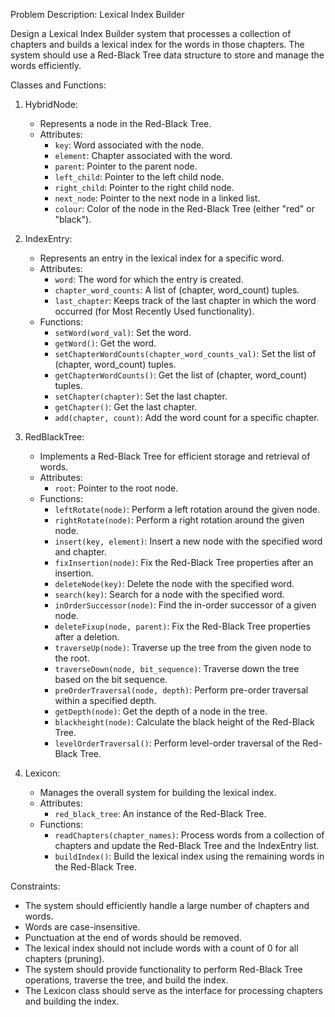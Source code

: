 Problem Description: Lexical Index Builder

Design a Lexical Index Builder system that processes a collection of chapters and builds a lexical index for the words in those chapters. The system should use a Red-Black Tree data structure to store and manage the words efficiently.

Classes and Functions:

1. HybridNode:
   - Represents a node in the Red-Black Tree.
   - Attributes:
     - `key`: Word associated with the node.
     - `element`: Chapter associated with the word.
     - `parent`: Pointer to the parent node.
     - `left_child`: Pointer to the left child node.
     - `right_child`: Pointer to the right child node.
     - `next_node`: Pointer to the next node in a linked list.
     - `colour`: Color of the node in the Red-Black Tree (either "red" or "black").

2. IndexEntry:
   - Represents an entry in the lexical index for a specific word.
   - Attributes:
     - `word`: The word for which the entry is created.
     - `chapter_word_counts`: A list of (chapter, word_count) tuples.
     - `last_chapter`: Keeps track of the last chapter in which the word occurred (for Most Recently Used functionality).
   - Functions:
     - `setWord(word_val)`: Set the word.
     - `getWord()`: Get the word.
     - `setChapterWordCounts(chapter_word_counts_val)`: Set the list of (chapter, word_count) tuples.
     - `getChapterWordCounts()`: Get the list of (chapter, word_count) tuples.
     - `setChapter(chapter)`: Set the last chapter.
     - `getChapter()`: Get the last chapter.
     - `add(chapter, count)`: Add the word count for a specific chapter.

3. RedBlackTree:
   - Implements a Red-Black Tree for efficient storage and retrieval of words.
   - Attributes:
     - `root`: Pointer to the root node.
   - Functions:
     - `leftRotate(node)`: Perform a left rotation around the given node.
     - `rightRotate(node)`: Perform a right rotation around the given node.
     - `insert(key, element)`: Insert a new node with the specified word and chapter.
     - `fixInsertion(node)`: Fix the Red-Black Tree properties after an insertion.
     - `deleteNode(key)`: Delete the node with the specified word.
     - `search(key)`: Search for a node with the specified word.
     - `inOrderSuccessor(node)`: Find the in-order successor of a given node.
     - `deleteFixup(node, parent)`: Fix the Red-Black Tree properties after a deletion.
     - `traverseUp(node)`: Traverse up the tree from the given node to the root.
     - `traverseDown(node, bit_sequence)`: Traverse down the tree based on the bit sequence.
     - `preOrderTraversal(node, depth)`: Perform pre-order traversal within a specified depth.
     - `getDepth(node)`: Get the depth of a node in the tree.
     - `blackheight(node)`: Calculate the black height of the Red-Black Tree.
     - `levelOrderTraversal()`: Perform level-order traversal of the Red-Black Tree.

4. Lexicon:
   - Manages the overall system for building the lexical index.
   - Attributes:
     - `red_black_tree`: An instance of the Red-Black Tree.
   - Functions:
     - `readChapters(chapter_names)`: Process words from a collection of chapters and update the Red-Black Tree and the IndexEntry list.
     - `buildIndex()`: Build the lexical index using the remaining words in the Red-Black Tree.

Constraints:

- The system should efficiently handle a large number of chapters and words.
- Words are case-insensitive.
- Punctuation at the end of words should be removed.
- The lexical index should not include words with a count of 0 for all chapters (pruning).
- The system should provide functionality to perform Red-Black Tree operations, traverse the tree, and build the index.
- The Lexicon class should serve as the interface for processing chapters and building the index.
